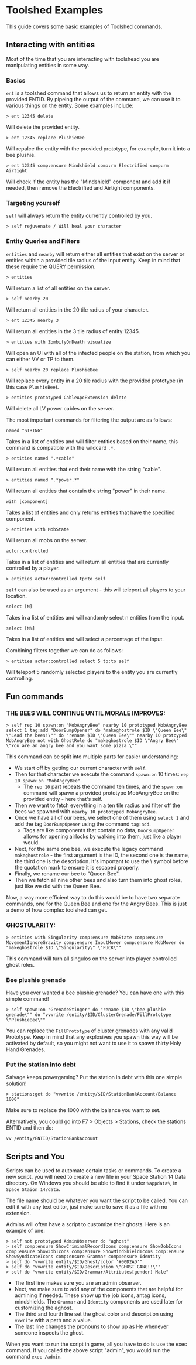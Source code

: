# Toolshed Examples

This guide covers some basic examples of Toolshed commands.

## Interacting with entities

Most of the time that you are interacting with toolshead you are manipulating entities in some way.

### Basics
`ent` is a toolshed command that allows us to return an entity with the provided ENTID. By pipeing the output of the command, we can use it to various things on the entity. Some examples include:

```
> ent 12345 delete
```
Will delete the provided entity.

```
> ent 12345 replace PlushieBee
```
Will repalce the entity with the provided prototype, for example, turn it into a bee plushie.

```
> ent 12345 comp:ensure Mindshield comp:rm Electrified comp:rm Airtight
```
Will check if the entity has the "Mindshield" component and add it if needed, then remove the Electrified and Airtight components.

### Targeting yourself

`self` will always return the entity currently controlled by you.

```
> self rejuvenate / Will heal your character
```

### Entity Queries and Filters

`entities` and `nearby` will return either all entities that exist on the server or entities within a provided tile radius of the input entity. Keep in mind that these require the QUERY permission.

```
> entities
```
Will return a list of all entities on the server.

```
> self nearby 20
```
Will return all entities in the 20 tile radius of your character.

```
> ent 12345 nearby 3
```
Will return all entities in the 3 tile radius of entity 12345.

```
> entities with ZombifyOnDeath visualize
```
Will open an UI with all of the infected people on the station, from which you can either VV or TP to them.

```
> self nearby 20 replace PlushieBee
```
Will replace every entity in a 20 tile radius with the provided prototype (in this case `PlushieBee`).

```
> entities prototyped CableApcExtension delete
```
Will delete all LV power cables on the server.

The most important commands for filtering the output are as follows:

```
named "STRING"
```
Takes in a list of entities and will filter entities based on their name, this command is compatible with the wildcard `.*`.

```
> entities named ".*cable"
```
Will return all entities that end their name with the string "cable".

```
> entities named ".*power.*"
```
Will return all entities that contain the string "power" in their name.

```
with [component]
```
Takes a list of entities and only returns entities that have the specified component.

```
> entities with MobState
```
Will return all mobs on the server.

```
actor:controlled
```
Takes in a list of entities and will return all entities that are currently controlled by a player.

```
> entities actor:controlled tp:to self
```
`self` can also be used as an argument - this will teleport all players to your location.

```
select [N]
```
Takes in a list of entities and will randomly select n entities from the input.

```
select [N%]
```
Takes in a list of entities and will select a percentage of the input.

Combining filters together we can do as follows:
```
> entities actor:controlled select 5 tp:to self
```
Will teleport 5 randomly selected players to the entity you are currently controlling.

## Fun commands

### THE BEES WILL CONTINUE UNTIL MORALE IMPROVES:
```
> self rep 10 spawn:on "MobAngryBee" nearby 10 prototyped MobAngryBee select 1 tag:add "DoorBumpOpener" do "makeghostrole $ID \"Queen Bee\" \"Lead the bees!\"" do "rename $ID \"Queen Bee\"" nearby 10 protoyped MobAngryBee not with GhostRole do "makeghostrole $ID \"Angry Bee\" \"You are an angry bee and you want some pizza.\""
```
This command can be split into multiple parts for easier understanding:

- We start off by getting our current character with `self`.
- Then for that character we execute the command `spawn:on` 10 times: `rep 10 spawn:on "MobAngryBee"`.
    - The `rep 10` part repeats the command ten times, and the `spawn:on` command will spawn a provided prototype MobAngryBee on the provided entity - here that's self.
- Then we want to fetch everything in a ten tile radius and filter off the bees we spawned with `nearby 10 prototyped MobAngryBee`.
- Once we have all of our bees, we select one of them using `select 1` and add the tag `DoorBumpOpener` using the command `tag:add`.
    - Tags are like components that contain no data, `DoorBumpOpener` allows for opening airlocks by walking into them, just like a player would.
- Next, for the same one bee, we execute the legacy command `makeghostrole` - the first argument is the ID, the second one is the name, the third one is the description. It's important to use the \ symbol before the quotation mark to ensure it is escaped properly.
- Finally, we rename our bee to "Queen Bee".
- Then we fetch all nine other bees and also turn them into ghost roles, just like we did with the Queen Bee.

Now, a way more efficient way to do this would be to have two separate commands, one for the Queen Bee and one for the Angry Bees. This is just a demo of how complex toolshed can get.

### GHOSTULARITY:
```
> entities with Singularity comp:ensure MobState comp:ensure MovementIgnoreGravity comp:ensure InputMover comp:ensure MobMover do "makeghostrole $ID \"Singularity\" \"FUCK\""
```

This command will turn all singulos on the server into player controlled ghost roles.

### Bee plushie grenade

Have you ever wanted a bee plushie grenade? You can have one with this simple command!
```
> self spawn:on "GrenadeStinger" do "rename $ID \"bee plushie grenade\"" do "vvwrite /entity/$ID/ClusterGrenade/FillPrototype \"PlushieBee\""

```
You can replace the `FillPrototype` of cluster grenades with any valid Prototype. Keep in mind that any explosives you spawn this way will be activated by default, so you might not want to use it to spawn thirty Holy Hand Grenades.

### Put the station into debt

Salvage keeps powergaming? Put the station in debt with this one simple solution!
```
> stations:get do "vvwrite /entity/$ID/StationBankAccount/Balance 1000"
```
Make sure to replace the 1000 with the balance you want to set.

Alternatively, you could go into F7 > Objects > Stations, check the stations ENTID and then do:
```
vv /entity/ENTID/StationBankAccount
```

## Scripts and You

Scripts can be used to automate certain tasks or commands. To create a new script, you will need to create a new file in your Space Station 14 Data directory. On Windows you should be able to find it under `%appdata%`, in `Space Staion 14/data`.

The file name should be whatever you want the script to be called. You can edit it with any text editor, just make sure to save it as a file with no extension.

Admins will often have a script to customize their ghosts. Here is an example of one:

```
> self not prototyped AdminObserver do "aghost"
> self comp:ensure ShowCriminalRecordIcons comp:ensure ShowJobIcons comp:ensure ShowJobIcons comp:ensure ShowMindShieldIcons comp:ensure ShowSyndicateIcons comp:ensure Grammar comp:ensure Identity
> self do "vvwrite entity/$ID/Ghost/color '#00D2AD'"
> self do "vvwrite entity/$ID/Description \"GHOST GANG!!\""
> self do "vvwrite entity/$ID/Grammar/Attributes[gender] Male"
```

- The first line makes sure you are an admin observer.
- Next, we make sure to add any of the components that are helpful for admining if needed. These show up the job icons, antag icons, mindshields. The `Grammar` and `Identity` components are used later for customizing the aghost.
- The third and fourth line set the ghost color and description using `vvwrite` with a path and a value.
- The last line changes the pronouns to show up as He whenever someone inspects the ghost.

When you want to run the script in game, all you have to do is use the exec command. If you called the above script "admin", you would run the command `exec /admin`.
